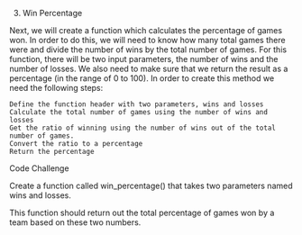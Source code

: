 3. Win Percentage

Next, we will create a function which calculates the percentage of games won. In order to do this, we will need to know how many total games there were and divide the number of wins by the total number of games. For this function, there will be two input parameters, the number of wins and the number of losses. We also need to make sure that we return the result as a percentage (in the range of 0 to 100). In order to create this method we need the following steps:

    Define the function header with two parameters, wins and losses
    Calculate the total number of games using the number of wins and losses
    Get the ratio of winning using the number of wins out of the total number of games.
    Convert the ratio to a percentage
    Return the percentage

Code Challenge

Create a function called win_percentage() that takes two parameters named wins and losses.

This function should return out the total percentage of games won by a team based on these two numbers.